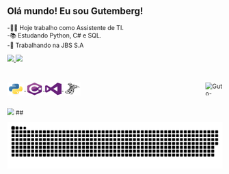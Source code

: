 ## Olá mundo! Eu sou Gutemberg! 
-👨‍💻 Hoje trabalho como Assistente de TI.<br>
-📚 Estudando Python, C# e SQL.<br>
-💼 Trabalhando na JBS S.A<br>

 <div>
  <a href="https://github.com/gutembergfdrti">
  <img height="150em" src="https://github-readme-stats.vercel.app/api?username=gutembergfdrti&show_icons=true&theme=dark&include_all_commits=true&count_private=true"/>
  <img height="150em" src="https://github-readme-stats.vercel.app/api/top-langs/?username=gutembergfdrti&layout=compact&langs_count=16&theme=dark"/>
 </div>
 
  ##
<div style="display: inline_block"><br>
  <img align="center" alt="Guto-Python" height="30" width="40" src="https://raw.githubusercontent.com/devicons/devicon/master/icons/python/python-original.svg">
  <img align="center" alt="Guto-Csharp" height="30" width="40" src="https://raw.githubusercontent.com/devicons/devicon/master/icons/csharp/csharp-original.svg">
  <img align="center" alt="Guto-Visual Studio" height="30" width="40" src="https://github.com/devicons/devicon/blob/master/icons/visualstudio/visualstudio-plain.svg">
  <img align="center" alt="Guto-SQL Server" height="30" width="40" src="https://github.com/devicons/devicon/blob/master/icons/microsoftsqlserver/microsoftsqlserver-plain.svg">
  <img align="right" alt="Guto-itachi" height="30" width="40 src="https://cdn.discordapp.com/attachments/530175123144310817/871750539203981352/itachi.gif">
</div>
  
 
  ##
 
<div> 
     <a href="https://www.linkedin.com/in/gutemberg-ferreira-ti/" target="_blank"><img src="https://img.shields.io/badge/-LinkedIn-%230077B5?style=for-the-badge&logo=linkedin&logoColor=white" target="_blank"></a>
     ##
 
  ![Snake animation](https://github.com/gutembergfdrti/gutembergfdrti/blob/main/github-contribution-grid-snake.svg)
